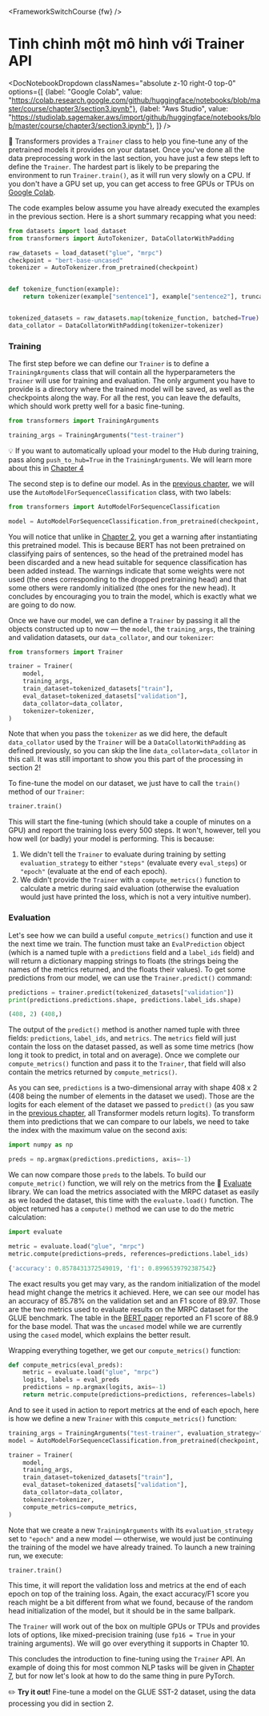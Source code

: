 <FrameworkSwitchCourse {fw} />

# Tinh chỉnh một mô hình với Trainer API

<DocNotebookDropdown
  classNames="absolute z-10 right-0 top-0"
  options={[
    {label: "Google Colab", value: "https://colab.research.google.com/github/huggingface/notebooks/blob/master/course/chapter3/section3.ipynb"},
    {label: "Aws Studio", value: "https://studiolab.sagemaker.aws/import/github/huggingface/notebooks/blob/master/course/chapter3/section3.ipynb"},
]} />

<Youtube id="nvBXf7s7vTI"/>

🤗 Transformers provides a `Trainer` class to help you fine-tune any of the pretrained models it provides on your dataset. Once you've done all the data preprocessing work in the last section, you have just a few steps left to define the `Trainer`. The hardest part is likely to be preparing the environment to run `Trainer.train()`, as it will run very slowly on a CPU. If you don't have a GPU set up, you can get access to free GPUs or TPUs on [Google Colab](https://colab.research.google.com/).

The code examples below assume you have already executed the examples in the previous section. Here is a short summary recapping what you need:

```py
from datasets import load_dataset
from transformers import AutoTokenizer, DataCollatorWithPadding

raw_datasets = load_dataset("glue", "mrpc")
checkpoint = "bert-base-uncased"
tokenizer = AutoTokenizer.from_pretrained(checkpoint)


def tokenize_function(example):
    return tokenizer(example["sentence1"], example["sentence2"], truncation=True)


tokenized_datasets = raw_datasets.map(tokenize_function, batched=True)
data_collator = DataCollatorWithPadding(tokenizer=tokenizer)
```

### Training

The first step before we can define our `Trainer` is to define a `TrainingArguments` class that will contain all the hyperparameters the `Trainer` will use for training and evaluation. The only argument you have to provide is a directory where the trained model will be saved, as well as the checkpoints along the way. For all the rest, you can leave the defaults, which should work pretty well for a basic fine-tuning.

```py
from transformers import TrainingArguments

training_args = TrainingArguments("test-trainer")
```

<Tip>

💡 If you want to automatically upload your model to the Hub during training, pass along `push_to_hub=True` in the `TrainingArguments`. We will learn more about this in [Chapter 4](/course/chapter4/3)

</Tip>

The second step is to define our model. As in the [previous chapter](/course/chapter2), we will use the `AutoModelForSequenceClassification` class, with two labels:

```py
from transformers import AutoModelForSequenceClassification

model = AutoModelForSequenceClassification.from_pretrained(checkpoint, num_labels=2)
```

You will notice that unlike in [Chapter 2](/course/chapter2), you get a warning after instantiating this pretrained model. This is because BERT has not been pretrained on classifying pairs of sentences, so the head of the pretrained model has been discarded and a new head suitable for sequence classification has been added instead. The warnings indicate that some weights were not used (the ones corresponding to the dropped pretraining head) and that some others were randomly initialized (the ones for the new head). It concludes by encouraging you to train the model, which is exactly what we are going to do now.

Once we have our model, we can define a `Trainer` by passing it all the objects constructed up to now — the `model`, the `training_args`, the training and validation datasets, our `data_collator`, and our `tokenizer`:

```py
from transformers import Trainer

trainer = Trainer(
    model,
    training_args,
    train_dataset=tokenized_datasets["train"],
    eval_dataset=tokenized_datasets["validation"],
    data_collator=data_collator,
    tokenizer=tokenizer,
)
```

Note that when you pass the `tokenizer` as we did here, the default `data_collator` used by the `Trainer` will be a `DataCollatorWithPadding` as defined previously, so you can skip the line `data_collator=data_collator` in this call. It was still important to show you this part of the processing in section 2!

To fine-tune the model on our dataset, we just have to call the `train()` method of our `Trainer`:

```py
trainer.train()
```

This will start the fine-tuning (which should take a couple of minutes on a GPU) and report the training loss every 500 steps. It won't, however, tell you how well (or badly) your model is performing. This is because:

1. We didn't tell the `Trainer` to evaluate during training by setting `evaluation_strategy` to either `"steps"` (evaluate every `eval_steps`) or `"epoch"` (evaluate at the end of each epoch).
2. We didn't provide the `Trainer` with a `compute_metrics()` function to calculate a metric during said evaluation (otherwise the evaluation would just have printed the loss, which is not a very intuitive number).


### Evaluation

Let's see how we can build a useful `compute_metrics()` function and use it the next time we train. The function must take an `EvalPrediction` object (which is a named tuple with a `predictions` field and a `label_ids` field) and will return a dictionary mapping strings to floats (the strings being the names of the metrics returned, and the floats their values). To get some predictions from our model, we can use the `Trainer.predict()` command:

```py
predictions = trainer.predict(tokenized_datasets["validation"])
print(predictions.predictions.shape, predictions.label_ids.shape)
```

```python out
(408, 2) (408,)
```

The output of the `predict()` method is another named tuple with three fields: `predictions`, `label_ids`, and `metrics`. The `metrics` field will just contain the loss on the dataset passed, as well as some time metrics (how long it took to predict, in total and on average). Once we complete our `compute_metrics()` function and pass it to the `Trainer`, that field will also contain the metrics returned by `compute_metrics()`.

As you can see, `predictions` is a two-dimensional array with shape 408 x 2 (408 being the number of elements in the dataset we used). Those are the logits for each element of the dataset we passed to `predict()` (as you saw in the [previous chapter](/course/chapter2), all Transformer models return logits). To transform them into predictions that we can compare to our labels, we need to take the index with the maximum value on the second axis:

```py
import numpy as np

preds = np.argmax(predictions.predictions, axis=-1)
```

We can now compare those `preds` to the labels. To build our `compute_metric()` function, we will rely on the metrics from the 🤗 [Evaluate](https://github.com/huggingface/evaluate/) library. We can load the metrics associated with the MRPC dataset as easily as we loaded the dataset, this time with the `evaluate.load()` function. The object returned has a `compute()` method we can use to do the metric calculation:

```py
import evaluate

metric = evaluate.load("glue", "mrpc")
metric.compute(predictions=preds, references=predictions.label_ids)
```

```python out
{'accuracy': 0.8578431372549019, 'f1': 0.8996539792387542}
```

The exact results you get may vary, as the random initialization of the model head might change the metrics it achieved. Here, we can see our model has an accuracy of 85.78% on the validation set and an F1 score of 89.97. Those are the two metrics used to evaluate results on the MRPC dataset for the GLUE benchmark. The table in the [BERT paper](https://arxiv.org/pdf/1810.04805.pdf) reported an F1 score of 88.9 for the base model. That was the `uncased` model while we are currently using the `cased` model, which explains the better result.

Wrapping everything together, we get our `compute_metrics()` function:

```py
def compute_metrics(eval_preds):
    metric = evaluate.load("glue", "mrpc")
    logits, labels = eval_preds
    predictions = np.argmax(logits, axis=-1)
    return metric.compute(predictions=predictions, references=labels)
```

And to see it used in action to report metrics at the end of each epoch, here is how we define a new `Trainer` with this `compute_metrics()` function:

```py
training_args = TrainingArguments("test-trainer", evaluation_strategy="epoch")
model = AutoModelForSequenceClassification.from_pretrained(checkpoint, num_labels=2)

trainer = Trainer(
    model,
    training_args,
    train_dataset=tokenized_datasets["train"],
    eval_dataset=tokenized_datasets["validation"],
    data_collator=data_collator,
    tokenizer=tokenizer,
    compute_metrics=compute_metrics,
)
```

Note that we create a new `TrainingArguments` with its `evaluation_strategy` set to `"epoch"` and a new model — otherwise, we would just be continuing the training of the model we have already trained. To launch a new training run, we execute:

```
trainer.train()
```

This time, it will report the validation loss and metrics at the end of each epoch on top of the training loss. Again, the exact accuracy/F1 score you reach might be a bit different from what we found, because of the random head initialization of the model, but it should be in the same ballpark.

The `Trainer` will work out of the box on multiple GPUs or TPUs and provides lots of options, like mixed-precision training (use `fp16 = True` in your training arguments). We will go over everything it supports in Chapter 10.

This concludes the introduction to fine-tuning using the `Trainer` API. An example of doing this for most common NLP tasks will be given in [Chapter 7](/course/chapter7), but for now let's look at how to do the same thing in pure PyTorch.

<Tip>

✏️ **Try it out!** Fine-tune a model on the GLUE SST-2 dataset, using the data processing you did in section 2.

</Tip>
